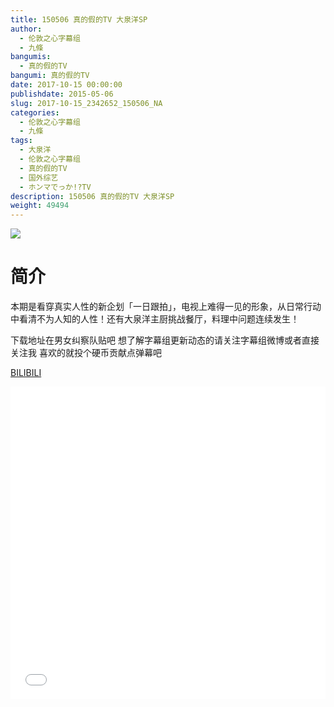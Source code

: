 ```yaml
---
title: 150506 真的假的TV 大泉洋SP
author: 
  - 伦敦之心字幕组
  - 九條
bangumis: 
  - 真的假的TV
bangumi: 真的假的TV
date: 2017-10-15 00:00:00
publishdate: 2015-05-06
slug: 2017-10-15_2342652_150506_NA
categories: 
  - 伦敦之心字幕组
  - 九條
tags: 
  - 大泉洋
  - 伦敦之心字幕组
  - 真的假的TV
  - 国外综艺
  - ホンマでっか!?TV
description: 150506 真的假的TV 大泉洋SP
weight: 49494
---
```


![](https://i.imgur.com/37mXK4A.jpg)

# 简介  
本期是看穿真实人性的新企划「一日跟拍」，电视上难得一见的形象，从日常行动中看清不为人知的人性！还有大泉洋主厨挑战餐厅，料理中问题连续发生！
下载地址在男女纠察队贴吧 想了解字幕组更新动态的请关注字幕组微博或者直接关注我 喜欢的就投个硬币贡献点弹幕吧

  [BILIBILI](https://www.bilibili.com/video/av2342652/)


  <iframe src="//www.bilibili.com/html/html5player.html?cid=3658072&aid=2342652" width="100%" height="500" frameborder="0" allowfullscreen="allowfullscreen"></iframe>
